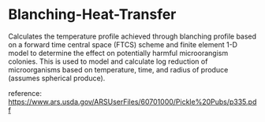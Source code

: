 # Blanching-Heat-Transfer

Calculates the temperature profile achieved through blanching profile based on a forward time central space (FTCS) scheme and finite element 1-D model to determine the effect on potentially harmful microorangism colonies. This is used to model and calculate log reduction of microorganisms based on temperature, time, and radius of produce (assumes spherical produce).

reference: https://www.ars.usda.gov/ARSUserFiles/60701000/Pickle%20Pubs/p335.pdf
